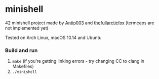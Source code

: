 # minishell
42 minishell project made by [Antip003](https://github.com/Antip003) and [thefullarcticfox](https://github.com/thefullarcticfox) (termcaps are not implemented yet)

Tested on Arch Linux, macOS 10.14 and Ubuntu

### Build and run
1. ```make``` (if you're getting linking errors - try changing CC to clang in Makefiles)
2. ```./minishell```
